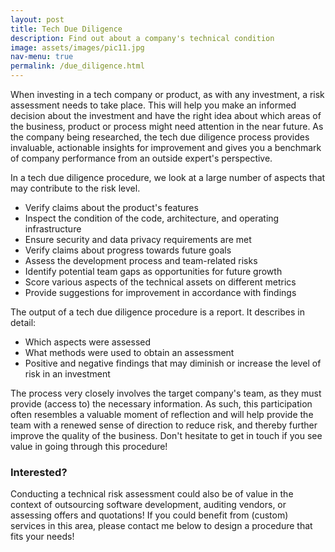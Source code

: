 ```yaml
---
layout: post
title: Tech Due Diligence
description: Find out about a company's technical condition
image: assets/images/pic11.jpg
nav-menu: true
permalink: /due_diligence.html
---
```


When investing in a tech company or product, as with any investment, a risk assessment needs to take place. This will help you make an informed decision about the investment and have the right idea about which areas of the business, product or process might need attention in the near future. As the company being researched, the tech due diligence process provides invaluable, actionable insights for improvement and gives you a benchmark of company performance from an outside expert's perspective.

In a tech due diligence procedure, we look at a large number of aspects that may contribute to the risk level.
* Verify claims about the product's features
* Inspect the condition of the code, architecture, and operating infrastructure
* Ensure security and data privacy requirements are met
* Verify claims about progress towards future goals 
* Assess the development process and team-related risks
* Identify potential team gaps as opportunities for future growth
* Score various aspects of the technical assets on different metrics
* Provide suggestions for improvement in accordance with findings

The output of a tech due diligence procedure is a report. It describes in detail:
* Which aspects were assessed
* What methods were used to obtain an assessment
* Positive and negative findings that may diminish or increase the level of risk in an investment

The process very closely involves the target company's team, as they must provide (access to) the necessary information. As such, this participation often resembles a valuable moment of reflection and will help provide the team with a renewed sense of direction to reduce risk, and thereby further improve the quality of the business. Don't hesitate to get in touch if you see value in going through this procedure!

### Interested?

Conducting a technical risk assessment could also be of value in the context of outsourcing software development, auditing vendors, or assessing offers and quotations! If you could benefit from (custom) services in this area, please contact me below to design a procedure that fits your needs!
